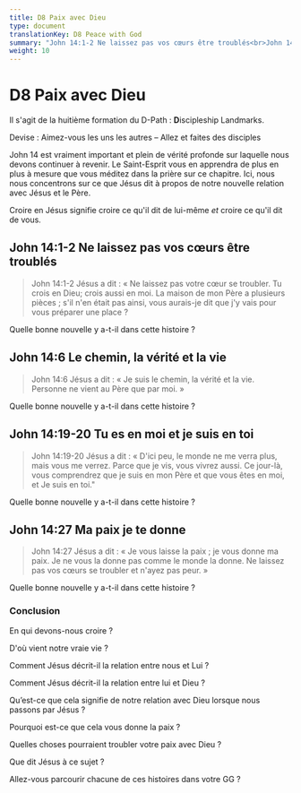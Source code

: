 ```yaml
---
title: D8 Paix avec Dieu
type: document
translationKey: D8 Peace with God
summary: "John 14:1-2 Ne laissez pas vos cœurs être troublés<br>John 14:6 Le chemin, la vérité et la vie<br>John 14:19-20 Tu es en moi et je suis en toi<br>John 14:27 Ma paix je te donne"
weight: 10
---
```

# D8 Paix avec Dieu

Il s'agit de la huitième formation du D-Path : **D**iscipleship Landmarks.

Devise : Aimez-vous les uns les autres – Allez et faites des disciples

John 14 est vraiment important et plein de vérité profonde sur laquelle nous devons continuer à revenir. Le Saint-Esprit vous en apprendra de plus en plus à mesure que vous méditez dans la prière sur ce chapitre. Ici, nous nous concentrons sur ce que Jésus dit à propos de notre nouvelle relation avec Jésus et le Père.

Croire en Jésus signifie croire ce qu'il dit de lui-même *et* croire ce qu'il dit de vous.

## John 14:1-2 Ne laissez pas vos cœurs être troublés

>   John 14:1-2 Jésus a dit : « Ne laissez pas votre cœur se troubler. Tu crois en Dieu; crois aussi en moi. La maison de mon Père a plusieurs pièces ; s'il n'en était pas ainsi, vous aurais-je dit que j'y vais pour vous préparer une place ?

Quelle bonne nouvelle y a-t-il dans cette histoire ?

## John 14:6 Le chemin, la vérité et la vie

>   John 14:6 Jésus a dit : « Je suis le chemin, la vérité et la vie. Personne ne vient au Père que par moi. »

Quelle bonne nouvelle y a-t-il dans cette histoire ?

## John 14:19-20 Tu es en moi et je suis en toi

>   John 14:19-20 Jésus a dit : « D'ici peu, le monde ne me verra plus, mais vous me verrez. Parce que je vis, vous vivrez aussi. Ce jour-là, vous comprendrez que je suis en mon Père et que vous êtes en moi, et Je suis en toi."

Quelle bonne nouvelle y a-t-il dans cette histoire ?

## John 14:27 Ma paix je te donne

>   John 14:27 Jésus a dit : « Je vous laisse la paix ; je vous donne ma paix. Je ne vous la donne pas comme le monde la donne. Ne laissez pas vos cœurs se troubler et n'ayez pas peur. »

Quelle bonne nouvelle y a-t-il dans cette histoire ?

### Conclusion

En qui devons-nous croire ?

D'où vient notre vraie vie ?

Comment Jésus décrit-il la relation entre nous et Lui ?

Comment Jésus décrit-il la relation entre lui et Dieu ?

Qu’est-ce que cela signifie de notre relation avec Dieu lorsque nous passons par Jésus ?

Pourquoi est-ce que cela vous donne la paix ?

Quelles choses pourraient troubler votre paix avec Dieu ?

Que dit Jésus à ce sujet ?

Allez-vous parcourir chacune de ces histoires dans votre GG ?

